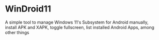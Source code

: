 # WinDroid11
A simple tool to manage Windows 11's Subsystem for Android manually, install APK and XAPK, toggle fullscreen, list installed Android Apps, among other things
